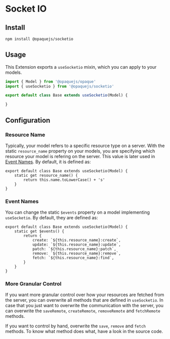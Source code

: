 # Socket IO


## Install
```sh
npm install @opaquejs/socketio
```

## Usage
This Extension exports a `useSocketio` mixin, which you can apply to your models.
```js
import { Model } from '@opaquejs/opaque'
import { useSocketio } from '@opaquejs/socketio'

export default class Base extends useSocketio(Model) {

}
```

## Configuration
### Resource Name
Typically, your model refers to a specific resource type on a server. With the static `resource_name` property on your models, you are specifying which resource your model is refering on the server. This value is later used in [Event Names](#event-names). By default, it is defined as:
```js{3}
export default class Base extends useSocketio(Model) {
    static get resource_name() {
        return this.name.toLowerCase() + 's'
    }
}
```

### Event Names
You can change the static `$events` property on a model implementing `useSocketio`. By default, they are defined as:
```js{4,5,6,7,8}
export default class Base extends useSocketio(Model) {
    static get $events() {
        return {
            create: `${this.resource_name}:create`,
            update: `${this.resource_name}:update`,
            patch: `${this.resource_name}:patch`,
            remove: `${this.resource_name}:remove`,
            fetch: `${this.resource_name}:find`,
        }
    }
}
```

### More Granular Control
If you want more granular control over how your resources are fetched from the server, you can overwrite all methods that are defined in `useSocketio`. In case that you just want to overwrite the communication with the server, you can overwrite the `saveRemote`, `createRemote`, `removeRemote` and `fetchRemote` methods.

If you want to control by hand, overwrite the `save`, `remove` and `fetch` methods. To know what method does what, have a look in the source code.